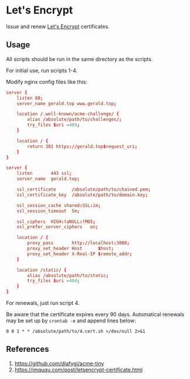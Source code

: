 Let's Encrypt
===

Issue and renew [Let's Encrypt](https://letsencrypt.org/) certificates.

Usage
---
All scripts should be run in the same directory as the scripts.

For initial use, run scripts 1-4.

Modify nginx config files like this:

``` conf
server {
    listen 80;
    server_name gerald.top www.gerald.top;

    location /.well-known/acme-challenge/ {
        alias /absolute/path/to/challenges/;
        try_files $uri =404;
    }

    location / {
        return 301 https://gerald.top$request_uri;
    }
}

server {
    listen       443 ssl;
    server_name  gerald.top;

    ssl_certificate      /absolute/path/to/chained.pem;
    ssl_certificate_key  /absolute/path/to/domain.key;

    ssl_session_cache shared:SSL:1m;
    ssl_session_timeout  5m;

    ssl_ciphers  HIGH:!aNULL:!MD5;
    ssl_prefer_server_ciphers   on;

    location / {
        proxy_pass       http://localhost:3000;
        proxy_set_header Host      $host;
        proxy_set_header X-Real-IP $remote_addr;
    }

    location /static/ {
        alias /absolute/path/to/static;
        try_files $uri =404;
    }
}
```

For renewals, just run script 4.

Be aware that the certificate expires every 90 days. Automatical renewals
may be set up by `crontab -e` and append lines below:

```
0 0 1 * * /absolute/path/to/4.cert.sh >/dev/null 2>&1
```

References
---
1. https://github.com/diafygi/acme-tiny
1. https://imququ.com/post/letsencrypt-certificate.html
